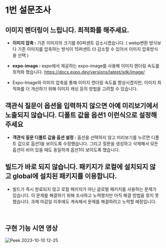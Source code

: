 # 1번 설문조사

## 이미지 렌더링이 느립니다. 최적화를 해주세요.

- **이미지 압축 :**
  기존 이미지의 크기를 60퍼센트 감소시켰습니다. ( webp변환 방식보다 기존 이미지를 압축하는 방식이 15퍼센트 더 감소할 수 있어서 이미지 압축방식을 선택 )

- **expo-image :** expo에서 제공하는 expo-image를 사용해 이미지 렌더링 속도를 최적화 했습니다.
  https://docs.expo.dev/versions/latest/sdk/image/

- Expo-Image와 이미지 압축을 통해 이미지 렌더링 속도를 향상시켰지만, 이미지 최적화를 더 개선하기 위해 이미지 캐싱 등의 방법을 고려할 수 있습니다.

## 객관식 질문이 옵션을 입력하지 않으면 아예 미리보기에서 노출되지 않습니다. 디폴트 값을 옵션1 이런식으로 설정해주세요

- **객관식 질문 디폴트 값을 옵션 설정 :** 옵션을 선택하지 않고 미리보기를 누르면 디폴트 값으로 옵션1을 보이도록 수정했습니다. 그리고 질문을 생성하고 삭제해서 모든 옵션이 비어 있을 때도 동일하게 옵션1이 보이도록 했습니다.

## 빌드가 바로 되지 않습니다. 패키지가 로컬에 설치되지 않고 global에 설치된 패키지를 이용합니다.

- 빌드가 즉시 완료되지 않고 로컬 패키지가 아닌 글로벌 패키지를 사용하는 문제가 있습니다. 이 문제를 해결하기 위해 조사하고 노력했지만 아직 해결 방법을 찾지 못했습니다. 과제 마감일 이후에도 계속해서 문제를 해결하려고 노력할 예정입니다.

</br>

## 구현 기능 시연 영상

![Peek 2023-10-10 12-25](https://github.com/mrpumpkin98/Frontend-Study/assets/114569429/c37a4174-33e6-4d89-8a78-155d6af0ae48)
